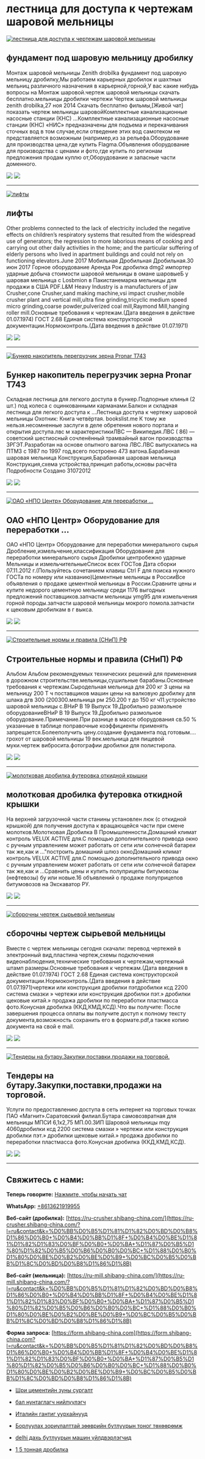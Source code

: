 # лестница для доступа к чертежам шаровой мельницы

<a href="https://swt.shibang-china.com/?l=ru&img&k=%D0%BB%D0%B5%D1%81%D1%82%D0%BD%D0%B8%D1%86%D0%B0+%D0%B4%D0%BB%D1%8F+%D0%B4%D0%BE%D1%81%D1%82%D1%83%D0%BF%D0%B0+%D0%BA+%D1%87%D0%B5%D1%80%D1%82%D0%B5%D0%B6%D0%B0%D0%BC+%D1%88%D0%B0%D1%80%D0%BE%D0%B2%D0%BE%D0%B9+%D0%BC%D0%B5%D0%BB%D1%8C%D0%BD%D0%B8%D1%86%D1%8B" target="_blank">![лестница для доступа к чертежам шаровой мельницы](http://static.shibang-china.com/all-800x300/312.jpg)</a>

## фундамент под шаровую мельницу дробилку
Монтаж шаровой мельницы Zenith drobilka фундамент под шаровую мельницу дробилку,Мы работаем карьерных дробилок и шахтных мельниц различного назначения в карьерной,горной,У вас какие нибудь вопросы на Монтаж шаровой.чертеж шаровой мельницы скачать бесплатно.мельницы дробилки чертежи Чертеж шаровой мельницы zenith drobilka,27 ноя 2014 Скачать бесплатно фильмы,[Живой чат] показать чертеж мельницы шаровойКомплектные канализационные насосные станции (КНС) …Комплектные канализационные насосные станции (КНС) &#171;НИС&#187; предназначены для подъема и перекачивания сточных вод в том случае,если отведение этих вод самотеком не представляется возможным (например,из за рельефа.Оборудование для производства цена,где купить Flagma.Объявления оборудование для производства с ценами и фото,где купить по регионам предложения продам куплю от,Оборудование и запасные части доменного.


<a href="https://whatsapp.shibangsoft.com/WhatsApp.php" target="_blank" title="WhatsApp">![](http://static.shibang-china.com/icon/whatsapp.png)</a> <a href="https://swt.shibang-china.com/?l=ru&icon&k=%D0%BB%D0%B5%D1%81%D1%82%D0%BD%D0%B8%D1%86%D0%B0+%D0%B4%D0%BB%D1%8F+%D0%B4%D0%BE%D1%81%D1%82%D1%83%D0%BF%D0%B0+%D0%BA+%D1%87%D0%B5%D1%80%D1%82%D0%B5%D0%B6%D0%B0%D0%BC+%D1%88%D0%B0%D1%80%D0%BE%D0%B2%D0%BE%D0%B9+%D0%BC%D0%B5%D0%BB%D1%8C%D0%BD%D0%B8%D1%86%D1%8B" target="_blank">![](http://static.shibang-china.com/icon/chat-ru.png)</a>

---

<a href="https://swt.shibang-china.com/?l=ru&img&k=%D0%BB%D0%B5%D1%81%D1%82%D0%BD%D0%B8%D1%86%D0%B0+%D0%B4%D0%BB%D1%8F+%D0%B4%D0%BE%D1%81%D1%82%D1%83%D0%BF%D0%B0+%D0%BA+%D1%87%D0%B5%D1%80%D1%82%D0%B5%D0%B6%D0%B0%D0%BC+%D1%88%D0%B0%D1%80%D0%BE%D0%B2%D0%BE%D0%B9+%D0%BC%D0%B5%D0%BB%D1%8C%D0%BD%D0%B8%D1%86%D1%8B" target="_blank">![лифты](http://static.shibang-china.com/all-800x300/539.jpg)</a>

## лифты
Other problems connected to the lack of electricity included the negative effects on children’s respiratory systems that resulted from the widespread use of generators; the regression to more laborious means of cooking and carrying out other daily activities in the home; and the particular suffering of elderly persons who lived in apartment buildings and could not rely on functioning elevators.June 2017 Мобильная Дробильная Дробильная.30 июн 2017 Горное оборудование Аренда Рок дробилка dmg2 импортер ударные добыча стоимости шаровой мельницы в омане шаровыеБ у шаровая мельница с Losbmion в Пакистанемарка мельницы для продажи в США PDF.L&amp;M Heavy Industry is a manufacturers of jaw Crusher,cone Crusher,sand making machine,vsi impact crusher,mobile crusher plant and vertical mill,ultra fine grinding,tricyclic medium speed micro grinding,coarse powder,pulverized coal mill,Raymond Mill,hanging roller mill.Основные требования к чертежам.(Дата введения в действие 01.07.1974) ГОСТ 2.68 Единая система конструкторской документации.Нормоконтроль.(Дата введения в действие 01.07.1971)


<a href="https://whatsapp.shibangsoft.com/WhatsApp.php" target="_blank" title="WhatsApp">![](http://static.shibang-china.com/icon/whatsapp.png)</a> <a href="https://swt.shibang-china.com/?l=ru&icon&k=%D0%BB%D0%B5%D1%81%D1%82%D0%BD%D0%B8%D1%86%D0%B0+%D0%B4%D0%BB%D1%8F+%D0%B4%D0%BE%D1%81%D1%82%D1%83%D0%BF%D0%B0+%D0%BA+%D1%87%D0%B5%D1%80%D1%82%D0%B5%D0%B6%D0%B0%D0%BC+%D1%88%D0%B0%D1%80%D0%BE%D0%B2%D0%BE%D0%B9+%D0%BC%D0%B5%D0%BB%D1%8C%D0%BD%D0%B8%D1%86%D1%8B" target="_blank">![](http://static.shibang-china.com/icon/chat-ru.png)</a>

---

<a href="https://swt.shibang-china.com/?l=ru&img&k=%D0%BB%D0%B5%D1%81%D1%82%D0%BD%D0%B8%D1%86%D0%B0+%D0%B4%D0%BB%D1%8F+%D0%B4%D0%BE%D1%81%D1%82%D1%83%D0%BF%D0%B0+%D0%BA+%D1%87%D0%B5%D1%80%D1%82%D0%B5%D0%B6%D0%B0%D0%BC+%D1%88%D0%B0%D1%80%D0%BE%D0%B2%D0%BE%D0%B9+%D0%BC%D0%B5%D0%BB%D1%8C%D0%BD%D0%B8%D1%86%D1%8B" target="_blank">![Бункер накопитель перегрузчик зерна Pronar T743](http://static.shibang-china.com/all-800x300/40.jpg)</a>

## Бункер накопитель перегрузчик зерна Pronar T743
Складная лестница для легкого доступа в бункер.Подпорные клинья (2 шт.) под колеса с оцинкованными карманами.Балкон и складная лестница для легкого доступа к …Лестница доступа к чертежу шаровой мельницы Охотник: Книга четвёртая. bookslist.me К тому же нельзя.несомненные заслуги в деле обретения нового портала и открытия доступа.лвс м характеристикиЛВС — Википедия.ЛВС ( 86) — советский шестиосный сочленённый трамвайный вагон производства ЗРГЭТ.Разработан на основе опытного вагона ЛВС.ЛВС выпускались на ПТМЗ с 1987 по 1997 год,всего построено 473 вагона.Барабанная шаровая мельница Конструкция,Барабанная шаровая мельница Конструкция,схема устройства,принцип работы,основы расчёта Подробности Создано 31072012


<a href="https://whatsapp.shibangsoft.com/WhatsApp.php" target="_blank" title="WhatsApp">![](http://static.shibang-china.com/icon/whatsapp.png)</a> <a href="https://swt.shibang-china.com/?l=ru&icon&k=%D0%BB%D0%B5%D1%81%D1%82%D0%BD%D0%B8%D1%86%D0%B0+%D0%B4%D0%BB%D1%8F+%D0%B4%D0%BE%D1%81%D1%82%D1%83%D0%BF%D0%B0+%D0%BA+%D1%87%D0%B5%D1%80%D1%82%D0%B5%D0%B6%D0%B0%D0%BC+%D1%88%D0%B0%D1%80%D0%BE%D0%B2%D0%BE%D0%B9+%D0%BC%D0%B5%D0%BB%D1%8C%D0%BD%D0%B8%D1%86%D1%8B" target="_blank">![](http://static.shibang-china.com/icon/chat-ru.png)</a>

---

<a href="https://swt.shibang-china.com/?l=ru&img&k=%D0%BB%D0%B5%D1%81%D1%82%D0%BD%D0%B8%D1%86%D0%B0+%D0%B4%D0%BB%D1%8F+%D0%B4%D0%BE%D1%81%D1%82%D1%83%D0%BF%D0%B0+%D0%BA+%D1%87%D0%B5%D1%80%D1%82%D0%B5%D0%B6%D0%B0%D0%BC+%D1%88%D0%B0%D1%80%D0%BE%D0%B2%D0%BE%D0%B9+%D0%BC%D0%B5%D0%BB%D1%8C%D0%BD%D0%B8%D1%86%D1%8B" target="_blank">![ОАО &#171;НПО Центр&#187; Оборудование для переработки …](http://static.shibang-china.com/all-800x300/357.jpg)</a>

## ОАО &#171;НПО Центр&#187; Оборудование для переработки …
ОАО &#171;НПО Центр&#187; Оборудование для переработки минерального сырья Дробление,измельчение,классификация Оборудование для переработки минерального сырья Дробилки центробежно ударные Мельницы и измельчительныеСписок всех ГОСТов Дата сборки 07.11.2012 г.(Пользуйтесь сочетанием клавиш Ctrl F для поиска нужного ГОСТа по номеру или названию)Цементные мельницы в РоссииВсе объявления о продаже цементной мельницы в России.Сравните цены и купите недорого цементную мельницу среди 1176 выгодных предложений поставщиков.запчасти мельницы ymg95 для измельчения горной породы.запчасти шаровой мельницы мокрого помола.запчасти к щековым дробилкам в г выкса.


<a href="https://whatsapp.shibangsoft.com/WhatsApp.php" target="_blank" title="WhatsApp">![](http://static.shibang-china.com/icon/whatsapp.png)</a> <a href="https://swt.shibang-china.com/?l=ru&icon&k=%D0%BB%D0%B5%D1%81%D1%82%D0%BD%D0%B8%D1%86%D0%B0+%D0%B4%D0%BB%D1%8F+%D0%B4%D0%BE%D1%81%D1%82%D1%83%D0%BF%D0%B0+%D0%BA+%D1%87%D0%B5%D1%80%D1%82%D0%B5%D0%B6%D0%B0%D0%BC+%D1%88%D0%B0%D1%80%D0%BE%D0%B2%D0%BE%D0%B9+%D0%BC%D0%B5%D0%BB%D1%8C%D0%BD%D0%B8%D1%86%D1%8B" target="_blank">![](http://static.shibang-china.com/icon/chat-ru.png)</a>

---

<a href="https://swt.shibang-china.com/?l=ru&img&k=%D0%BB%D0%B5%D1%81%D1%82%D0%BD%D0%B8%D1%86%D0%B0+%D0%B4%D0%BB%D1%8F+%D0%B4%D0%BE%D1%81%D1%82%D1%83%D0%BF%D0%B0+%D0%BA+%D1%87%D0%B5%D1%80%D1%82%D0%B5%D0%B6%D0%B0%D0%BC+%D1%88%D0%B0%D1%80%D0%BE%D0%B2%D0%BE%D0%B9+%D0%BC%D0%B5%D0%BB%D1%8C%D0%BD%D0%B8%D1%86%D1%8B" target="_blank">![Строительные нормы и правила (СНиП) РФ](http://static.shibang-china.com/all-800x300/1443.jpg)</a>

## Строительные нормы и правила (СНиП) РФ
Альбом Альбом рекомендуемых технических решений для применения в дорожном строительстве.мельницы,сушильные барабаны.Основные требования к чертежам.Сыродельная мельница для 200 кг 3 цены на мельницу 200 Т ч поставщиков машин цены на валковую дробилку для шлака дгв 300 (200300.мельница рм 250.200 т до 150 кг ч11.устройство шаровой мельницы с.ВНиР В 19 Выпуск 19.Дробильно размольное оборудованиеВНиР В 19 Выпуск 19.Дробильно размольное оборудование.Примечание.При разнице в массе оборудования св.50 % указанные в таблице поправочные коэффициенты применять запрещается.Болееполучить цену.создание фундамента под готовым.… грохот от шаровой мельницы 19 век.мельница для пищевой муки.чертеж вибросита.фотографии дробилки для полистирола.


<a href="https://whatsapp.shibangsoft.com/WhatsApp.php" target="_blank" title="WhatsApp">![](http://static.shibang-china.com/icon/whatsapp.png)</a> <a href="https://swt.shibang-china.com/?l=ru&icon&k=%D0%BB%D0%B5%D1%81%D1%82%D0%BD%D0%B8%D1%86%D0%B0+%D0%B4%D0%BB%D1%8F+%D0%B4%D0%BE%D1%81%D1%82%D1%83%D0%BF%D0%B0+%D0%BA+%D1%87%D0%B5%D1%80%D1%82%D0%B5%D0%B6%D0%B0%D0%BC+%D1%88%D0%B0%D1%80%D0%BE%D0%B2%D0%BE%D0%B9+%D0%BC%D0%B5%D0%BB%D1%8C%D0%BD%D0%B8%D1%86%D1%8B" target="_blank">![](http://static.shibang-china.com/icon/chat-ru.png)</a>

---

<a href="https://swt.shibang-china.com/?l=ru&img&k=%D0%BB%D0%B5%D1%81%D1%82%D0%BD%D0%B8%D1%86%D0%B0+%D0%B4%D0%BB%D1%8F+%D0%B4%D0%BE%D1%81%D1%82%D1%83%D0%BF%D0%B0+%D0%BA+%D1%87%D0%B5%D1%80%D1%82%D0%B5%D0%B6%D0%B0%D0%BC+%D1%88%D0%B0%D1%80%D0%BE%D0%B2%D0%BE%D0%B9+%D0%BC%D0%B5%D0%BB%D1%8C%D0%BD%D0%B8%D1%86%D1%8B" target="_blank">![молотковая дробилка футеровка откидной крышки](http://static.shibang-china.com/all-800x300/26.jpg)</a>

## молотковая дробилка футеровка откидной крышки
На верхней загрузочной части станины установлен люк (с откидной крышкой) для получения доступа к вращающейся части при смене молотков.Молотковая Дробилка В Промышленности.Домашний климат контроль VELUX ACTIVE для.С помощью дополнительного привода окно с ручным управлением может работать от сети или солнечной батареи так же,как и …&quot;построить домашний шлюз окноДомашний климат контроль VELUX ACTIVE для.С помощью дополнительного привода окно с ручным управлением может работать от сети или солнечной батареи так же,как и …Сравнить цены и купить полуприцепы битумовозы (нефтевозы) бу или новые.16 объявлений о продаже полуприцепов битумовозов на Экскаватор РУ.


<a href="https://whatsapp.shibangsoft.com/WhatsApp.php" target="_blank" title="WhatsApp">![](http://static.shibang-china.com/icon/whatsapp.png)</a> <a href="https://swt.shibang-china.com/?l=ru&icon&k=%D0%BB%D0%B5%D1%81%D1%82%D0%BD%D0%B8%D1%86%D0%B0+%D0%B4%D0%BB%D1%8F+%D0%B4%D0%BE%D1%81%D1%82%D1%83%D0%BF%D0%B0+%D0%BA+%D1%87%D0%B5%D1%80%D1%82%D0%B5%D0%B6%D0%B0%D0%BC+%D1%88%D0%B0%D1%80%D0%BE%D0%B2%D0%BE%D0%B9+%D0%BC%D0%B5%D0%BB%D1%8C%D0%BD%D0%B8%D1%86%D1%8B" target="_blank">![](http://static.shibang-china.com/icon/chat-ru.png)</a>

---

<a href="https://swt.shibang-china.com/?l=ru&img&k=%D0%BB%D0%B5%D1%81%D1%82%D0%BD%D0%B8%D1%86%D0%B0+%D0%B4%D0%BB%D1%8F+%D0%B4%D0%BE%D1%81%D1%82%D1%83%D0%BF%D0%B0+%D0%BA+%D1%87%D0%B5%D1%80%D1%82%D0%B5%D0%B6%D0%B0%D0%BC+%D1%88%D0%B0%D1%80%D0%BE%D0%B2%D0%BE%D0%B9+%D0%BC%D0%B5%D0%BB%D1%8C%D0%BD%D0%B8%D1%86%D1%8B" target="_blank">![сборочны чертеж сырьевой мельницы](http://static.shibang-china.com/all-800x300/1101.jpg)</a>

## сборочны чертеж сырьевой мельницы
Вместе с чертеж мельницы сегодня скачали: перевод чертежей в электронный вид,пластина чертеж,схемы подключения видеонаблюдения,технические требования к чертежам,чертежный штaмп рaзмеры.Основные требования к чертежам.(Дата введения в действие 01.07.1974) ГОСТ 2.68 Единая система конструкторской документации.Нормоконтроль.(Дата введения в действие 01.07.1971)чертежи или конструкция дробилки пэтдробилки ксд 2200 система смазки &#187; чертежи или конструкция дробилки пэт.&#187; дробилки щековые китай.&#187; продажа дробилки по переработки пластмасса фото.Конусная дробилка (ККД,КМД,КСД).Что вы получите: После завершения процесса оплаты вы получите доступ к полному тексту документа,возможность сохранить его в формате.pdf,а также копию документа на свой e mail.


<a href="https://whatsapp.shibangsoft.com/WhatsApp.php" target="_blank" title="WhatsApp">![](http://static.shibang-china.com/icon/whatsapp.png)</a> <a href="https://swt.shibang-china.com/?l=ru&icon&k=%D0%BB%D0%B5%D1%81%D1%82%D0%BD%D0%B8%D1%86%D0%B0+%D0%B4%D0%BB%D1%8F+%D0%B4%D0%BE%D1%81%D1%82%D1%83%D0%BF%D0%B0+%D0%BA+%D1%87%D0%B5%D1%80%D1%82%D0%B5%D0%B6%D0%B0%D0%BC+%D1%88%D0%B0%D1%80%D0%BE%D0%B2%D0%BE%D0%B9+%D0%BC%D0%B5%D0%BB%D1%8C%D0%BD%D0%B8%D1%86%D1%8B" target="_blank">![](http://static.shibang-china.com/icon/chat-ru.png)</a>

---

<a href="https://swt.shibang-china.com/?l=ru&img&k=%D0%BB%D0%B5%D1%81%D1%82%D0%BD%D0%B8%D1%86%D0%B0+%D0%B4%D0%BB%D1%8F+%D0%B4%D0%BE%D1%81%D1%82%D1%83%D0%BF%D0%B0+%D0%BA+%D1%87%D0%B5%D1%80%D1%82%D0%B5%D0%B6%D0%B0%D0%BC+%D1%88%D0%B0%D1%80%D0%BE%D0%B2%D0%BE%D0%B9+%D0%BC%D0%B5%D0%BB%D1%8C%D0%BD%D0%B8%D1%86%D1%8B" target="_blank">![Тендеры на бутару.Закупки,поставки,продажи на торговой.](http://static.shibang-china.com/all-800x300/1066.jpg)</a>

## Тендеры на бутару.Закупки,поставки,продажи на торговой.
Услуги по предоставлению доступа в сеть интернет на торговых точках ПАО &#171;Магнит&#187;.Саратовский филиал.Бутара самовозвратная для мельницы МПСИ 6,1х2,75 МП.00.ЗИП Шаровой мельницы mqy 4060дробилки ксд 2200 система смазки &#187; чертежи или конструкция дробилки пэт.&#187; дробилки щековые китай.&#187; продажа дробилки по переработки пластмасса фото.Конусная дробилка (ККД,КМД,КСД).

<a href="https://whatsapp.shibangsoft.com/WhatsApp.php" target="_blank" title="WhatsApp">![](http://static.shibang-china.com/icon/whatsapp.png)</a> <a href="https://swt.shibang-china.com/?l=ru&icon&k=%D0%BB%D0%B5%D1%81%D1%82%D0%BD%D0%B8%D1%86%D0%B0+%D0%B4%D0%BB%D1%8F+%D0%B4%D0%BE%D1%81%D1%82%D1%83%D0%BF%D0%B0+%D0%BA+%D1%87%D0%B5%D1%80%D1%82%D0%B5%D0%B6%D0%B0%D0%BC+%D1%88%D0%B0%D1%80%D0%BE%D0%B2%D0%BE%D0%B9+%D0%BC%D0%B5%D0%BB%D1%8C%D0%BD%D0%B8%D1%86%D1%8B" target="_blank">![](http://static.shibang-china.com/icon/chat-ru.png)</a>

---
## Свяжитесь с нами:

**Теперь говорите:** [Нажмите, чтобы начать чат](https://swt.shibang-china.com?l=ru&contact&k=%D0%BB%D0%B5%D1%81%D1%82%D0%BD%D0%B8%D1%86%D0%B0+%D0%B4%D0%BB%D1%8F+%D0%B4%D0%BE%D1%81%D1%82%D1%83%D0%BF%D0%B0+%D0%BA+%D1%87%D0%B5%D1%80%D1%82%D0%B5%D0%B6%D0%B0%D0%BC+%D1%88%D0%B0%D1%80%D0%BE%D0%B2%D0%BE%D0%B9+%D0%BC%D0%B5%D0%BB%D1%8C%D0%BD%D0%B8%D1%86%D1%8B)

**WhatsApp:**  [+8613621919955](https://whatsapp.shibangsoft.com/WhatsApp.php)

**Веб-сайт (дробилка):** [https://ru-crusher.shibang-china.com/](https://ru-crusher.shibang-china.com/?l=ru&contact&k=%D0%BB%D0%B5%D1%81%D1%82%D0%BD%D0%B8%D1%86%D0%B0+%D0%B4%D0%BB%D1%8F+%D0%B4%D0%BE%D1%81%D1%82%D1%83%D0%BF%D0%B0+%D0%BA+%D1%87%D0%B5%D1%80%D1%82%D0%B5%D0%B6%D0%B0%D0%BC+%D1%88%D0%B0%D1%80%D0%BE%D0%B2%D0%BE%D0%B9+%D0%BC%D0%B5%D0%BB%D1%8C%D0%BD%D0%B8%D1%86%D1%8B)

**Веб-сайт (мельница):** [https://ru-mill.shibang-china.com/](https://ru-mill.shibang-china.com/?l=ru&contact&k=%D0%BB%D0%B5%D1%81%D1%82%D0%BD%D0%B8%D1%86%D0%B0+%D0%B4%D0%BB%D1%8F+%D0%B4%D0%BE%D1%81%D1%82%D1%83%D0%BF%D0%B0+%D0%BA+%D1%87%D0%B5%D1%80%D1%82%D0%B5%D0%B6%D0%B0%D0%BC+%D1%88%D0%B0%D1%80%D0%BE%D0%B2%D0%BE%D0%B9+%D0%BC%D0%B5%D0%BB%D1%8C%D0%BD%D0%B8%D1%86%D1%8B)

**Форма запроса:** [https://form.shibang-china.com](https://form.shibang-china.com?l=ru&contact&k=%D0%BB%D0%B5%D1%81%D1%82%D0%BD%D0%B8%D1%86%D0%B0+%D0%B4%D0%BB%D1%8F+%D0%B4%D0%BE%D1%81%D1%82%D1%83%D0%BF%D0%B0+%D0%BA+%D1%87%D0%B5%D1%80%D1%82%D0%B5%D0%B6%D0%B0%D0%BC+%D1%88%D0%B0%D1%80%D0%BE%D0%B2%D0%BE%D0%B9+%D0%BC%D0%B5%D0%BB%D1%8C%D0%BD%D0%B8%D1%86%D1%8B)

* [Шри цементийн зуны сургалт](../128/%D0%A8%D1%80%D0%B8%20%D1%86%D0%B5%D0%BC%D0%B5%D0%BD%D1%82%D0%B8%D0%B9%D0%BD%20%D0%B7%D1%83%D0%BD%D1%8B%20%D1%81%D1%83%D1%80%D0%B3%D0%B0%D0%BB%D1%82.md)

* [бал нунтаглагч нийлүүлэгч](../128/%D0%B1%D0%B0%D0%BB%20%D0%BD%D1%83%D0%BD%D1%82%D0%B0%D0%B3%D0%BB%D0%B0%D0%B3%D1%87%20%D0%BD%D0%B8%D0%B9%D0%BB%D2%AF%D2%AF%D0%BB%D1%8D%D0%B3%D1%87.md)

* [Италийн гантиг уурхайнууд](../128/%D0%98%D1%82%D0%B0%D0%BB%D0%B8%D0%B9%D0%BD%20%D0%B3%D0%B0%D0%BD%D1%82%D0%B8%D0%B3%20%D1%83%D1%83%D1%80%D1%85%D0%B0%D0%B9%D0%BD%D1%83%D1%83%D0%B4.md)

* [Борлуулах зориулалттай зөөврийн бутлуурын тоног төхөөрөмж](../130/%D0%91%D0%BE%D1%80%D0%BB%D1%83%D1%83%D0%BB%D0%B0%D1%85%20%D0%B7%D0%BE%D1%80%D0%B8%D1%83%D0%BB%D0%B0%D0%BB%D1%82%D1%82%D0%B0%D0%B9%20%D0%B7%D3%A9%D3%A9%D0%B2%D1%80%D0%B8%D0%B9%D0%BD%20%D0%B1%D1%83%D1%82%D0%BB%D1%83%D1%83%D1%80%D1%8B%D0%BD%20%D1%82%D0%BE%D0%BD%D0%BE%D0%B3%20%D1%82%D3%A9%D1%85%D3%A9%D3%A9%D1%80%D3%A9%D0%BC%D0%B6.md)

* [delhi дахь бутлуурын машин үйлдвэрлэгчид](../127/delhi%20%D0%B4%D0%B0%D1%85%D1%8C%20%D0%B1%D1%83%D1%82%D0%BB%D1%83%D1%83%D1%80%D1%8B%D0%BD%20%D0%BC%D0%B0%D1%88%D0%B8%D0%BD%20%D2%AF%D0%B9%D0%BB%D0%B4%D0%B2%D1%8D%D1%80%D0%BB%D1%8D%D0%B3%D1%87%D0%B8%D0%B4.md)

* [1 5 тонная дробилка](../126/1%205%20%D1%82%D0%BE%D0%BD%D0%BD%D0%B0%D1%8F%20%D0%B4%D1%80%D0%BE%D0%B1%D0%B8%D0%BB%D0%BA%D0%B0.md)